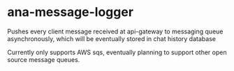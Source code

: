# ana-message-logger
Pushes every client message received at api-gateway to messaging queue asynchronously, which will be eventually stored in chat history database

Currently only supports AWS sqs, eventually planning to support other open source message queues.
